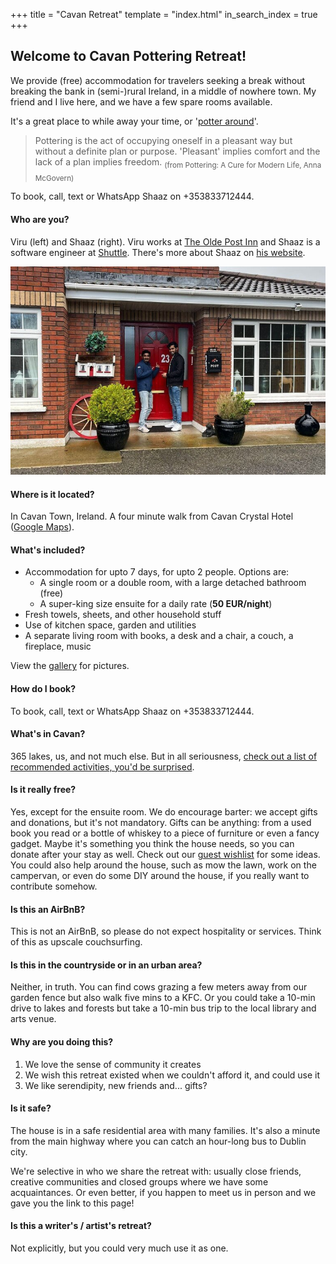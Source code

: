 +++
title = "Cavan Retreat"
template = "index.html"
in_search_index = true
+++

## Welcome to Cavan Pottering Retreat!

We provide (free) accommodation for travelers seeking a break without breaking the bank in (semi-)rural Ireland, in a middle of nowhere town. My friend and I live here, and we have a few spare rooms available. 

It's a great place to while away your time, or '[potter around](activities)'.


> Pottering is the act of occupying oneself in a pleasant way but without a definite plan or purpose. 'Pleasant' implies comfort and the lack of a plan implies freedom.
> <sub>(from Pottering: A Cure for Modern Life, Anna McGovern)</sub>

To book, call, text or WhatsApp Shaaz on +353833712444.

#### Who are you?

Viru (left) and Shaaz (right). Viru works at [The Olde Post Inn](https://www.theoldepostinn.com/) and Shaaz is a software engineer at [Shuttle](https://shuttle.rs/). There's more about Shaaz on [his website](https://www.shaazahm.com).

![Two fools](cavan-front.jpg)

#### Where is it located?

In Cavan Town, Ireland. A four minute walk from Cavan Crystal Hotel ([Google Maps](https://maps.app.goo.gl/sawnoTwJzXxc9F75A)).

#### What's included?
- Accommodation for upto 7 days, for upto 2 people. Options are:
  - A single room or a double room, with a large detached bathroom (free)
  - A super-king size ensuite for a daily rate (**50 EUR/night**)
- Fresh towels, sheets, and other household stuff
- Use of kitchen space, garden and utilities
- A separate living room with books, a desk and a chair, a couch, a fireplace, music

View the [gallery](gallery) for pictures.


#### How do I book?

To book, call, text or WhatsApp Shaaz on +353833712444.

#### What's in Cavan?

365 lakes, us, and not much else. But in all seriousness, [check out a list of recommended activities, you'd be surprised](activities).

#### Is it really free?

Yes, except for the ensuite room. We do encourage barter: we accept gifts and donations, but it's not mandatory. Gifts can be anything: from a used book you read or a bottle of whiskey to a piece of furniture or even a fancy gadget. Maybe it's something you think the house needs, so you can donate after your stay as well. Check out our [guest wishlist](https://www.google.com) for some ideas. You could also help around the house, such as mow the lawn, work on the campervan, or even do some DIY around the house, if you really want to contribute somehow.

#### Is this an AirBnB?

This is not an AirBnB, so please do not expect hospitality or services. Think of this as upscale couchsurfing.

#### Is this in the countryside or in an urban area?

Neither, in truth. You can find cows grazing a few meters away from our garden fence but also walk five mins to a KFC. Or you could take a 10-min drive to lakes and forests but take a 10-min bus trip to the local library and arts venue.

#### Why are you doing this?

1. We love the sense of community it creates
2. We wish this retreat existed when we couldn't afford it, and could use it
3. We like serendipity, new friends and... gifts?

#### Is it safe?

The house is in a safe residential area with many families. It's also a minute from the main highway where you can catch an hour-long bus to Dublin city.

We're selective in who we share the retreat with: usually close friends, creative communities and closed groups where we have some acquaintances. Or even better, if you happen to meet us in person and we gave you the link to this page!

#### Is this a writer's / artist's retreat?

Not explicitly, but you could very much use it as one.
